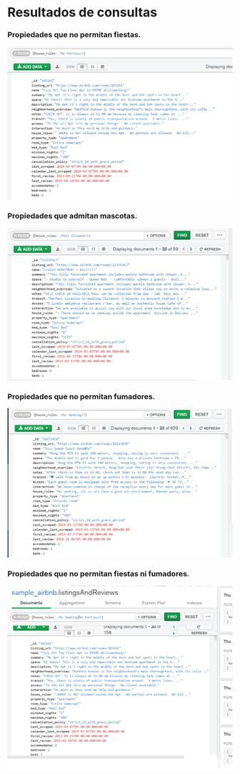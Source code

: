 # Resultados de consultas

### Propiedades que no permitan fiestas.
![imagen](imagenes/consulta1.PNG)

### Propiedades que admitan mascotas.
![imagen](imagenes/consulta2.PNG)

### Propiedades que no permitan fumadores.
![imagen](imagenes/consulta3.PNG)

### Propiedades que no permitan fiestas ni fumadores.
![imagen](imagenes/consulta4.PNG)